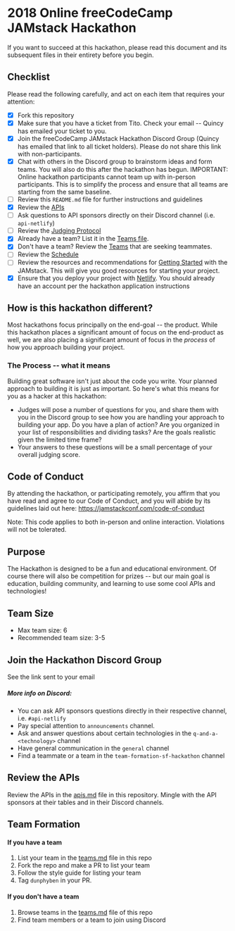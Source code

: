 # 2018 Online freeCodeCamp JAMstack Hackathon

If you want to succeed at this hackathon, please read this document and its subsequent files in their entirety before you begin.

## Checklist
Please read the following carefully, and act on each item that requires your attention:

- [x] Fork this repository
- [x] Make sure that you have a ticket from Tito. Check your email -- Quincy has emailed your ticket to you.
- [x] Join the freeCodeCamp JAMstack Hackathon Discord Group (Quincy has emailed that link to all ticket holders). Please do not share this link with non-participants.
- [x] Chat with others in the Discord group to brainstorm ideas and form teams. You will also do this after the hackathon has begun. IMPORTANT: Online hackathon participants cannot team up with in-person participants. This is to simplify the process and ensure that all teams are starting from the same baseline.
- [ ] Review this `README.md` file for further instructions and guidelines
- [x] Review the [APIs](/apis.md)
- [ ] Ask questions to API sponsors directly on their Discord channel (i.e. `api-netlify`)
- [ ] Review the [Judging Protocol](/judging-protocol.md)
- [x] Already have a team? List it in the [Teams file](/teams.md).
- [x] Don't have a team? Review the [Teams](/teams.md) that are seeking teammates.
- [ ] Review the [Schedule](/schedule.md)
- [ ] Review the resources and recommendations for [Getting Started](/getting-started.md) with the JAMstack. This will give you good resources for starting your project.
- [x] Ensure that you deploy your project with [Netlify](https://www.netlify.com). You should already have an account per the hackathon application instructions

## How is this hackathon different?

Most hackathons focus principally on the end-goal -- the product. While this hackathon places a significant amount of focus on the end-product as well, we are also placing a significant amount of focus in the *process* of how you approach building your project.

### The Process -- what it means

Building great software isn't just about the code you write. Your planned approach to building it is just as important. So here's what this means for you as a hacker at this hackathon:
* Judges will pose a number of questions for you, and share them with you in the Discord group to see how you are handling your approach to building your app. Do you have a plan of action? Are you organized in your list of responsibilities and dividing tasks? Are the goals realistic given the limited time frame?
* Your answers to these questions will be a small percentage of your overall judging score.


## Code of Conduct
By attending the hackathon, or participating remotely, you affirm that you have read and agree to our Code of Conduct, and you will abide by its guidelines laid out here: https://jamstackconf.com/code-of-conduct  

Note: This code applies to both in-person and online interaction. Violations will not be tolerated.

## Purpose
The Hackathon is designed to be a fun and educational environment. Of course there will also be competition for prizes -- but our main goal is education, building community, and learning to use some cool APIs and technologies!

## Team Size
* Max team size: 6
* Recommended team size: 3-5

## Join the Hackathon Discord Group
See the link sent to your email

##### More info on Discord:
* You can ask API sponsors questions directly in their respective channel, i.e. `#api-netlify`
* Pay special attention to `announcements` channel.
* Ask and answer questions about certain technologies in the `q-and-a-<technology>` channel
* Have general communication in the `general` channel
* Find a teammate or a team in the `team-formation-sf-hackathon` channel

## Review the APIs
Review the APIs in the [apis.md](./apis.md) file in this repository. Mingle with the API sponsors at their tables and in their Discord channels.

## Team Formation
#### If you have a team
1. List your team in the [teams.md](/teams.md) file in this repo
2. Fork the repo and make a PR to list your team
3. Follow the style guide for listing your team
4. Tag `dunphyben` in your PR.

#### If you don't have a team
1. Browse teams in the [teams.md](/teams.md) file of this repo
2. Find team members or a team to join using Discord
